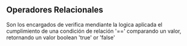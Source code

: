 ## Operadores Relacionales 
Son los encargados de verifica mendiante la logica aplicada el cumplimiento de una condición de relación '==' comparando un valor, retornando un valor boolean 'true' or 'false'

